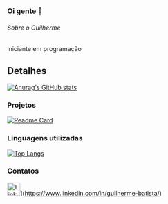 ### Oi gente 👋

###### Sobre o Guilherme 

iniciante em programação

## Detalhes

  [![Anurag's GitHub stats](https://github-readme-stats.vercel.app/api?username=GuilhermeBatista00&show_icons=true&theme=dracula)](https://github.com/anuraghazra/github-readme-stats)

  ### Projetos

  [![Readme Card](https://github-readme-stats.vercel.app/api/pin/?username=GuilhermeBatista00&repo=tiktok-project&theme=dracula)](https://github.com/anuraghazra/github-readme-stats)

  ### Linguagens utilizadas

  [![Top Langs](https://github-readme-stats.vercel.app/api/top-langs/?username=GuilhermeBatista00&layout=compact&theme=dracula)](https://github.com/anuraghazra/github-readme-stats)

  ### Contatos

<img src='https://img.shields.ib/badge/LinkedIn-0077B5?style-for-the-badge&logo-linkedin&logoColor-white' alt='Linkedin' height='30'>](https://www.linkedin.com/in/guilherme-batista/)
  
